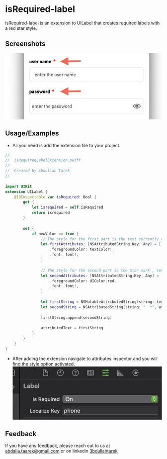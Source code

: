 # isRequired-label

isRequired-label is an extension to UILabel that creates required labels with a red star style.

## Screenshots

![Extension screenshot](https://github.com/AbdallaTarek/isRequired-label/blob/main/Screen%20shot/Screenshot-1.png)

## Usage/Examples

- All you need is add the extension file to your project.

```swift
//
//  isRequiredLabelExtension.swift
//
//  Created by Abdullah Tarek
//

import UIKit
extension UILabel {
    @IBInspectable var isRequired: Bool {
        get {
            let isrequired = self.isRequired
            return isrequired
        }

        set {
            if newValue == true {
                // The style for the first part is the text currently added to the label, and its attributes are the storyboard attributes.
                let firstAttributes: [NSAttributedString.Key: Any] = [
                    .foregroundColor: textColor!,
                    .font: font!,
                ]

                // The style for the second part is the star mark , set your custom attributes.
                let secondAttributes: [NSAttributedString.Key: Any] = [
                    .foregroundColor: UIColor.red,
                    .font: font!,
                ]

                let firstString = NSMutableAttributedString(string: text ?? "", attributes: firstAttributes)
                let secondString = NSAttributedString(string: "  *", attributes: secondAttributes)

                firstString.append(secondString)

                attributedText = firstString
            }
        }
    }
}
```

- After adding the extension navigate to attributes inspector and you will find the style option activated.
![Usage](https://github.com/AbdallaTarek/isRequired-label/blob/main/Screen%20shot/Screenshot-2.png)

## Feedback

If you have any feedback, please reach out to us at abdalla.taarek@gmail.com or on linkedin [3bdullahtarek](https://www.linkedin.com/in/3bdullahtarek/)
